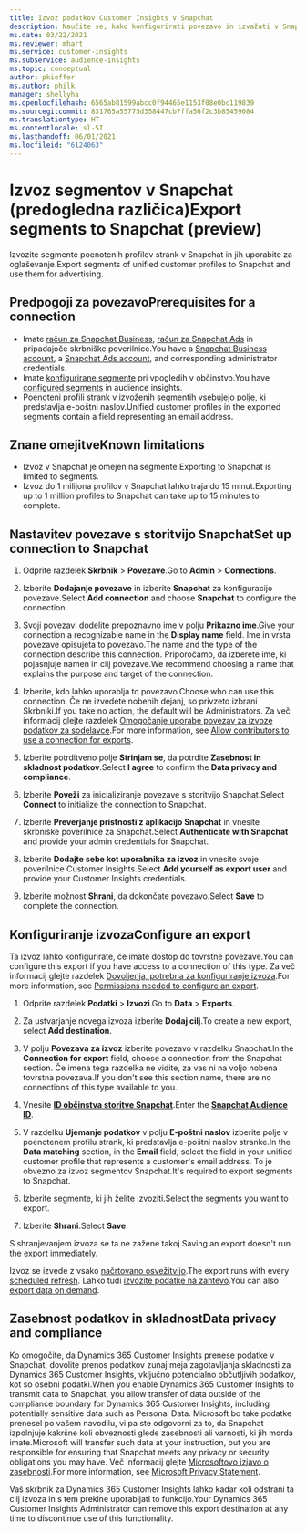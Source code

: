 ```yaml
---
title: Izvoz podatkov Customer Insights v Snapchat
description: Naučite se, kako konfigurirati povezavo in izvažati v Snapchat.
ms.date: 03/22/2021
ms.reviewer: mhart
ms.service: customer-insights
ms.subservice: audience-insights
ms.topic: conceptual
author: pkieffer
ms.author: philk
manager: shellyha
ms.openlocfilehash: 6565ab81599abcc0f94465e1153f08e0bc119839
ms.sourcegitcommit: 831765a55775d358447cb7ffa56f2c3b85459084
ms.translationtype: HT
ms.contentlocale: sl-SI
ms.lasthandoff: 06/01/2021
ms.locfileid: "6124063"
---
```

# <a name="export-segments-to-snapchat-preview"></a><span data-ttu-id="b7011-103">Izvoz segmentov v Snapchat (predogledna različica)</span><span class="sxs-lookup"><span data-stu-id="b7011-103">Export segments to Snapchat (preview)</span></span>

<span data-ttu-id="b7011-104">Izvozite segmente poenotenih profilov strank v Snapchat in jih uporabite za oglaševanje.</span><span class="sxs-lookup"><span data-stu-id="b7011-104">Export segments of unified customer profiles to Snapchat and use them for advertising.</span></span> 

## <a name="prerequisites-for-a-connection"></a><span data-ttu-id="b7011-105">Predpogoji za povezavo</span><span class="sxs-lookup"><span data-stu-id="b7011-105">Prerequisites for a connection</span></span>

-   <span data-ttu-id="b7011-106">Imate [račun za Snapchat Business](https://business.snapchat.com/), [račun za Snapchat Ads](https://ads.snapchat.com/) in pripadajoče skrbniške poverilnice.</span><span class="sxs-lookup"><span data-stu-id="b7011-106">You have a [Snapchat Business account](https://business.snapchat.com/), a [Snapchat Ads account](https://ads.snapchat.com/), and corresponding administrator credentials.</span></span>
-   <span data-ttu-id="b7011-107">Imate [konfigurirane segmente](segments.md) pri vpogledih v občinstvo.</span><span class="sxs-lookup"><span data-stu-id="b7011-107">You have [configured segments](segments.md) in audience insights.</span></span>
-   <span data-ttu-id="b7011-108">Poenoteni profili strank v izvoženih segmentih vsebujejo polje, ki predstavlja e-poštni naslov.</span><span class="sxs-lookup"><span data-stu-id="b7011-108">Unified customer profiles in the exported segments contain a field representing an email address.</span></span>

## <a name="known-limitations"></a><span data-ttu-id="b7011-109">Znane omejitve</span><span class="sxs-lookup"><span data-stu-id="b7011-109">Known limitations</span></span>

- <span data-ttu-id="b7011-110">Izvoz v Snapchat je omejen na segmente.</span><span class="sxs-lookup"><span data-stu-id="b7011-110">Exporting to Snapchat is limited to segments.</span></span>
- <span data-ttu-id="b7011-111">Izvoz do 1 milijona profilov v Snapchat lahko traja do 15 minut.</span><span class="sxs-lookup"><span data-stu-id="b7011-111">Exporting up to 1 million profiles to Snapchat can take up to 15 minutes to complete.</span></span> 

## <a name="set-up-connection-to-snapchat"></a><span data-ttu-id="b7011-112">Nastavitev povezave s storitvijo Snapchat</span><span class="sxs-lookup"><span data-stu-id="b7011-112">Set up connection to Snapchat</span></span>

1. <span data-ttu-id="b7011-113">Odprite razdelek **Skrbnik** > **Povezave**.</span><span class="sxs-lookup"><span data-stu-id="b7011-113">Go to **Admin** > **Connections**.</span></span>

1. <span data-ttu-id="b7011-114">Izberite **Dodajanje povezave** in izberite **Snapchat** za konfiguracijo povezave.</span><span class="sxs-lookup"><span data-stu-id="b7011-114">Select **Add connection** and choose **Snapchat** to configure the connection.</span></span>

1. <span data-ttu-id="b7011-115">Svoji povezavi dodelite prepoznavno ime v polju **Prikazno ime**.</span><span class="sxs-lookup"><span data-stu-id="b7011-115">Give your connection a recognizable name in the **Display name** field.</span></span> <span data-ttu-id="b7011-116">Ime in vrsta povezave opisujeta to povezavo.</span><span class="sxs-lookup"><span data-stu-id="b7011-116">The name and the type of the connection describe this connection.</span></span> <span data-ttu-id="b7011-117">Priporočamo, da izberete ime, ki pojasnjuje namen in cilj povezave.</span><span class="sxs-lookup"><span data-stu-id="b7011-117">We recommend choosing a name that explains the purpose and target of the connection.</span></span>

1. <span data-ttu-id="b7011-118">Izberite, kdo lahko uporablja to povezavo.</span><span class="sxs-lookup"><span data-stu-id="b7011-118">Choose who can use this connection.</span></span> <span data-ttu-id="b7011-119">Če ne izvedete nobenih dejanj, so privzeto izbrani Skrbniki.</span><span class="sxs-lookup"><span data-stu-id="b7011-119">If you take no action, the default will be Administrators.</span></span> <span data-ttu-id="b7011-120">Za več informacij glejte razdelek [Omogočanje uporabe povezav za izvoze podatkov za sodelavce](connections.md#allow-contributors-to-use-a-connection-for-exports).</span><span class="sxs-lookup"><span data-stu-id="b7011-120">For more information, see [Allow contributors to use a connection for exports](connections.md#allow-contributors-to-use-a-connection-for-exports).</span></span>

1. <span data-ttu-id="b7011-121">Izberite potrditveno polje **Strinjam se**, da potrdite **Zasebnost in skladnost podatkov**.</span><span class="sxs-lookup"><span data-stu-id="b7011-121">Select **I agree** to confirm the **Data privacy and compliance**.</span></span>

1. <span data-ttu-id="b7011-122">Izberite **Poveži** za inicializiranje povezave s storitvijo Snapchat.</span><span class="sxs-lookup"><span data-stu-id="b7011-122">Select **Connect** to initialize the connection to Snapchat.</span></span>

1. <span data-ttu-id="b7011-123">Izberite **Preverjanje pristnosti z aplikacijo Snapchat** in vnesite skrbniške poverilnice za Snapchat.</span><span class="sxs-lookup"><span data-stu-id="b7011-123">Select **Authenticate with Snapchat** and provide your admin credentials for Snapchat.</span></span> 

1. <span data-ttu-id="b7011-124">Izberite **Dodajte sebe kot uporabnika za izvoz** in vnesite svoje poverilnice Customer Insights.</span><span class="sxs-lookup"><span data-stu-id="b7011-124">Select **Add yourself as export user** and provide your Customer Insights credentials.</span></span>

1. <span data-ttu-id="b7011-125">Izberite možnost **Shrani**, da dokončate povezavo.</span><span class="sxs-lookup"><span data-stu-id="b7011-125">Select **Save** to complete the connection.</span></span>

## <a name="configure-an-export"></a><span data-ttu-id="b7011-126">Konfiguriranje izvoza</span><span class="sxs-lookup"><span data-stu-id="b7011-126">Configure an export</span></span>

<span data-ttu-id="b7011-127">Ta izvoz lahko konfigurirate, če imate dostop do tovrstne povezave.</span><span class="sxs-lookup"><span data-stu-id="b7011-127">You can configure this export if you have access to a connection of this type.</span></span> <span data-ttu-id="b7011-128">Za več informacij glejte razdelek [Dovoljenja, potrebna za konfiguriranje izvoza](export-destinations.md#set-up-a-new-export).</span><span class="sxs-lookup"><span data-stu-id="b7011-128">For more information, see [Permissions needed to configure an export](export-destinations.md#set-up-a-new-export).</span></span>

1. <span data-ttu-id="b7011-129">Odprite razdelek **Podatki** > **Izvozi**.</span><span class="sxs-lookup"><span data-stu-id="b7011-129">Go to **Data** > **Exports**.</span></span>

1. <span data-ttu-id="b7011-130">Za ustvarjanje novega izvoza izberite **Dodaj cilj**.</span><span class="sxs-lookup"><span data-stu-id="b7011-130">To create a new export, select **Add destination**.</span></span>

1. <span data-ttu-id="b7011-131">V polju **Povezava za izvoz** izberite povezavo v razdelku Snapchat.</span><span class="sxs-lookup"><span data-stu-id="b7011-131">In the **Connection for export** field, choose a connection from the Snapchat section.</span></span> <span data-ttu-id="b7011-132">Če imena tega razdelka ne vidite, za vas ni na voljo nobena tovrstna povezava.</span><span class="sxs-lookup"><span data-stu-id="b7011-132">If you don't see this section name, there are no connections of this type available to you.</span></span>

1. <span data-ttu-id="b7011-133">Vnesite [**ID občinstva storitve Snapchat**](https://businesshelp.snapchat.com/s/article/custom-audiences).</span><span class="sxs-lookup"><span data-stu-id="b7011-133">Enter the [**Snapchat Audience ID**](https://businesshelp.snapchat.com/s/article/custom-audiences).</span></span>

1. <span data-ttu-id="b7011-134">V razdelku **Ujemanje podatkov** v polju **E-poštni naslov** izberite polje v poenotenem profilu strank, ki predstavlja e-poštni naslov stranke.</span><span class="sxs-lookup"><span data-stu-id="b7011-134">In the **Data matching** section, in the **Email** field, select the field in your unified customer profile that represents a customer's email address.</span></span> <span data-ttu-id="b7011-135">To je obvezno za izvoz segmentov Snapchat.</span><span class="sxs-lookup"><span data-stu-id="b7011-135">It's required to export segments to Snapchat.</span></span>

1. <span data-ttu-id="b7011-136">Izberite segmente, ki jih želite izvoziti.</span><span class="sxs-lookup"><span data-stu-id="b7011-136">Select the segments you want to export.</span></span> 

1. <span data-ttu-id="b7011-137">Izberite **Shrani**.</span><span class="sxs-lookup"><span data-stu-id="b7011-137">Select **Save**.</span></span>

<span data-ttu-id="b7011-138">S shranjevanjem izvoza se ta ne zažene takoj.</span><span class="sxs-lookup"><span data-stu-id="b7011-138">Saving an export doesn't run the export immediately.</span></span>

<span data-ttu-id="b7011-139">Izvoz se izvede z vsako [načrtovano osvežitvijo](system.md#schedule-tab).</span><span class="sxs-lookup"><span data-stu-id="b7011-139">The export runs with every [scheduled refresh](system.md#schedule-tab).</span></span> <span data-ttu-id="b7011-140">Lahko tudi [izvozite podatke na zahtevo](export-destinations.md#run-exports-on-demand).</span><span class="sxs-lookup"><span data-stu-id="b7011-140">You can also [export data on demand](export-destinations.md#run-exports-on-demand).</span></span> 


## <a name="data-privacy-and-compliance"></a><span data-ttu-id="b7011-141">Zasebnost podatkov in skladnost</span><span class="sxs-lookup"><span data-stu-id="b7011-141">Data privacy and compliance</span></span>

<span data-ttu-id="b7011-142">Ko omogočite, da Dynamics 365 Customer Insights prenese podatke v Snapchat, dovolite prenos podatkov zunaj meja zagotavljanja skladnosti za Dynamics 365 Customer Insights, vključno potencialno občutljivih podatkov, kot so osebni podatki.</span><span class="sxs-lookup"><span data-stu-id="b7011-142">When you enable Dynamics 365 Customer Insights to transmit data to Snapchat, you allow transfer of data outside of the compliance boundary for Dynamics 365 Customer Insights, including potentially sensitive data such as Personal Data.</span></span> <span data-ttu-id="b7011-143">Microsoft bo take podatke prenesel po vašem navodilu, vi pa ste odgovorni za to, da Snapchat izpolnjuje kakršne koli obveznosti glede zasebnosti ali varnosti, ki jih morda imate.</span><span class="sxs-lookup"><span data-stu-id="b7011-143">Microsoft will transfer such data at your instruction, but you are responsible for ensuring that Snapchat meets any privacy or security obligations you may have.</span></span> <span data-ttu-id="b7011-144">Več informacij glejte [Microsoftovo izjavo o zasebnosti](https://go.microsoft.com/fwlink/?linkid=396732).</span><span class="sxs-lookup"><span data-stu-id="b7011-144">For more information, see [Microsoft Privacy Statement](https://go.microsoft.com/fwlink/?linkid=396732).</span></span>

<span data-ttu-id="b7011-145">Vaš skrbnik za Dynamics 365 Customer Insights lahko kadar koli odstrani ta cilj izvoza in s tem prekine uporabljati to funkcijo.</span><span class="sxs-lookup"><span data-stu-id="b7011-145">Your Dynamics 365 Customer Insights Administrator can remove this export destination at any time to discontinue use of this functionality.</span></span>
